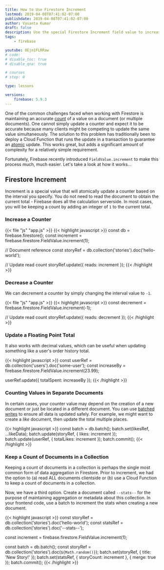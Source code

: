 ```yaml
---
title: How to Use Firestore Increment
lastmod: 2019-04-08T07:41:02-07:00
publishdate: 2019-04-08T07:41:02-07:00
author: Vasanta Kumar
draft: false
description: Use the special Firestore Increment field value to increase or decrease numeric values atomically in the database. 
tags: 
    - firebase

youtube: 8Ejn1FLRRaw
# code: 
# disable_toc: true
# disable_qna: true

# courses
# step: 0

type: lessons

versions: 
    firebase: 5.9.3
---
```


One of the common challenges faced when working with Firestore is maintaining an accurate [count](https://firebase.google.com/docs/firestore/solutions/counters) of a value on a document (or multiple documents). One cannot simply update a counter and expect it to be accurate because many clients might be competing to update the same value simultaneously. The solution to this problem has traditionally been to deploy a Cloud Function that runs the update in a transaction to guarantee an [atomic](https://en.wikipedia.org/wiki/Atomicity_(database_systems)) update. This works great, but adds a significant amount of complexity for a relatively simple requirement. 

Fortunately, Firebase recently introduced `FieldValue.increment` to make this process much, much easier. Let's take a look at how it works...

## Firestore Increment

Increment is a special value that will atomically update a counter based on the interval you specify. You do not need to read the document to obtain the current total - Firebase does all the calculation serverside.  In most cases, you will be keeping a count by adding an integer of `1` to the current total.  

### Increase a Counter 

{{< file "js" "app.js" >}}
{{< highlight javascript >}}
const db = firebase.firestore();
const increment = firebase.firestore.FieldValue.increment(1);

// Document reference
const storyRef = db.collection('stories').doc('hello-world');

// Update read count
storyRef.update({ reads: increment });
{{< /highlight >}}

### Decrease a Counter

We can decrement a counter by simply changing the interval value to `-1`. 

{{< file "js" "app.js" >}}
{{< highlight javascript >}}
const decrement = firebase.firestore.FieldValue.increment(-1);

// Update read count
storyRef.update({ reads: decrement });
{{< /highlight >}}

### Update a Floating Point Total

It also works with decimal values, which can be useful when updating something like a user's order history total. 

{{< highlight javascript >}}
const userRef = db.collection('users').doc('some-user');
const increaseBy = firebase.firestore.FieldValue.increment(23.99);

userRef.update({ totalSpent: increaseBy });
{{< /highlight >}}

### Counting Values in Separate Documents

In certain cases, your counter value may depend on the creation of a new document or just be located in a different document. You can use [batched writes](https://firebase.google.com/docs/firestore/manage-data/transactions#batched-writes) to ensure all data is updated safely. For example, we might want to create a *like* document, then update the total multiple places. 

{{< highlight javascript >}}
const batch = db.batch();
batch.set(likesRef, ...likeData);
batch.update(storyRef, { likes: increment });
batch.update(userRef, { totalLikes: increment });
batch.commit();
{{< /highlight >}}

### Keep a Count of Documents in a Collection

Keeping a count of documents in a collection is perhaps the single most common form of data aggregation in Firestore. Prior to increment, we had the option to (a) read ALL documents clientside or (b) use a Cloud Function to keep a count of documents in a collection. 

Now, we have a third option. Create a document called `--stats--` for the purpose of maintaining aggregation or metadata about this collection. In your frontend code, use a batch to increment the stats when creating a new document.  


{{< highlight javascript >}}
const storyRef = db.collection('stories').doc('hello-world');
const statsRef = db.collection('stories').doc('--stats--');

const increment = firebase.firestore.FieldValue.increment(1);

const batch = db.batch();
const storyRef = db.collection('stories').doc(`${Math.random()}`);
batch.set(storyRef, { title: 'New Story!' });
batch.set(statsRef, { storyCount: increment }, { merge: true });
batch.commit();
{{< /highlight >}}